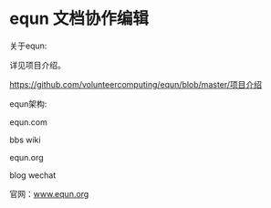 equn 文档协作编辑
====

关于equn:

详见项目介绍。

https://github.com/volunteercomputing/equn/blob/master/项目介绍

equn架构:

equn.com

 bbs wiki
 
equn.org

 blog wechat


官网：www.equn.org
